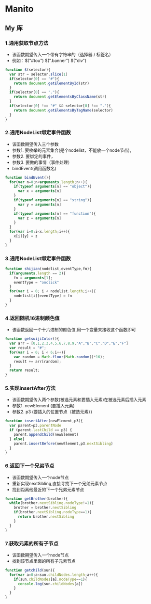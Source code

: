 # Manito
## My 库
### 1.通用获取节点方法
* 该函数期望传入一个带有字符串的（选择器 / 标签名）
* 例如：$("#tou") $(".banner") $("div")
```javascript
function $(selector){
  var str = selector.slice(1)
  if(selector[0] == "#"){
    return document.getElementById(str)
  }
  if(selector[0] == "."){
    return document.getElementsByClassName(str)
  }
  if(selector[0] !== "#" && selector[0] !== "."){
    return document.getElementsByTagName(selector)
  }
}
```
### 2.通用NodeList绑定事件函数
* 该函数期望传入三个参数
*   参数1.   要枚举的元素集合(是个nodelist，不能放一个node节点)，
*   参数2.   要绑定的事件，
*   参数3.   要做的事情（事件处理）
*   bindEvent(调用函数名)
```javascript
function bindEvent(){
  for(var n=0;n<arguments.length;n++){
    if(typeof arguments[n] == "object"){
      var x = arguments[n]
    }
    if(typeof arguments[n] == "string"){
      var y = arguments[n]
    }
    if(typeof arguments[n] == "function"){
      var z = arguments[n]
    }
  }
  for(var i=0;i<x.length;i++){
    x[i][y] = z 
  }
}
```
### 3.通用NodeList绑定事件函数
```javascript
function shijian(nodelist,eventType,fn){
  if(arguments.length == 2){
    fn = arguments[1];
    eventType = "onclick"
  }
  for(var i = 0; i < nodelist.length;i++){
    nodelist[i][eventType] = fn
  }
}
```
### 4.返回随机16进制颜色值
* 该函数返回一个十六进制的颜色值,用一个变量来接收这个函数即可
```javascript
function getsuijiColor(){
  var arr = [0,1,2,3,4,5,6,7,8,9,"A","B","C","D","E","F"]
  var result = "#";
  for(var i = 0; i < 6;i++){
    var random = Math.floor(Math.random()*16);
    result += arr[random];
  }
  return result;
}
```
### 5.实现insertAfter方法
*   该函数期望传入两个参数(被选元素和要插入元素)在被选元素后插入元素
*   参数1. newElement (要插入元素)
*   参数2. p3 (要插入的位置节点（被选元素）)
```javascript
function insertAfter(newElement,p3){
  var parent=p3.parentNode
  if (parent.lastChild == p3) {
    parent.appendChild(newElement)
  } else{
    parent.insertBefore(newElement,p3.nextSibling)
  }
}
```
### 6.返回下一个兄弟节点
*   该函数期望传入一个node节点
*   重新实现nextSibling,直接寻找下一个兄弟元素节点
*   找到距离他最近的下一个兄弟元素节点
```javascript
function getBrother(brother){
  while(brother.nextSibling.nodeType!=1){
    brother = brother.nextSibling
    if(brother.nextSibling.nodeType==1){
      return brother.nextSibling
    }
  }
}
```
### 7.获取元素的所有子节点
*  该函数期望传入一个node节点
*  找到该节点里面的所有子元素节点
```javascript
function getchild(sun){
  for(var a=0;a<sun.childNodes.length;a++){
    if(sun.childNodes[a].nodeType==1){
      console.log(sun.childNodes[a])
    }
  }
}
```